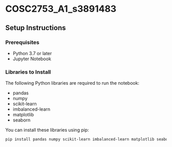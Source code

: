 # COSC2753_A1_s3891483
 
## Setup Instructions

### Prerequisites

- Python 3.7 or later
- Jupyter Notebook

### Libraries to Install

The following Python libraries are required to run the notebook:

- pandas
- numpy
- scikit-learn
- imbalanced-learn
- matplotlib
- seaborn

You can install these libraries using pip:

```bash
pip install pandas numpy scikit-learn imbalanced-learn matplotlib seaborn

